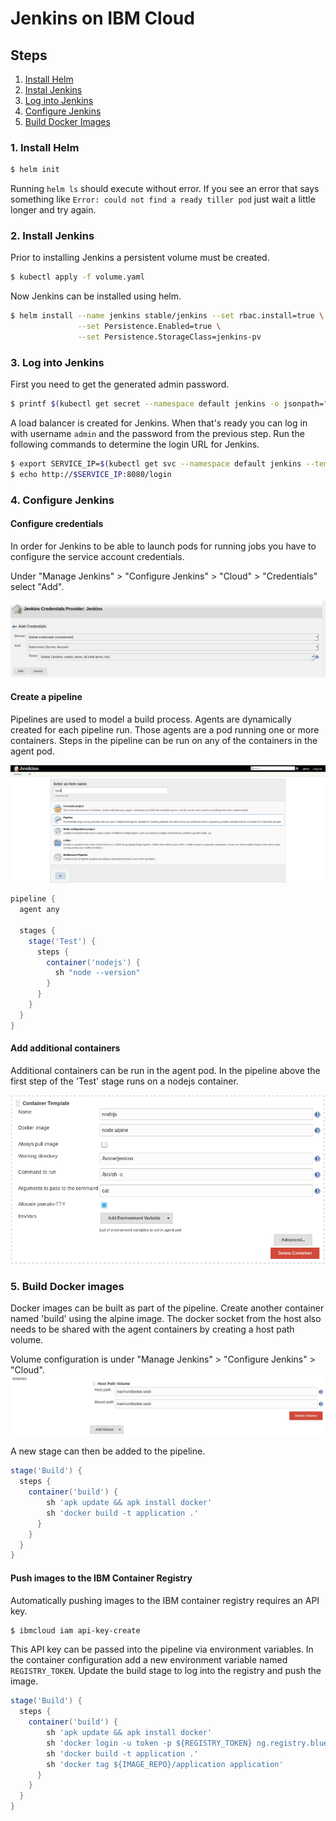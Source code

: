 # Jenkins on IBM Cloud

## Steps

1. [Install Helm](#1-install-helm)
2. [Instal Jenkins](#2-install-helm)
3. [Log into Jenkins](#3-log-into-jenkins)
4. [Configure Jenkins](#4-configure-jenkins)
5. [Build Docker Images](#5-build-docker-images)

### 1. Install Helm
```bash
$ helm init
```

Running `helm ls` should execute without error. If you see an error that says
something like `Error: could not find a ready tiller pod` just wait a little
longer and try again.

### 2. Install Jenkins

Prior to installing Jenkins a persistent volume must be created.

```bash
$ kubectl apply -f volume.yaml
```

Now Jenkins can be installed using helm.

```bash
$ helm install --name jenkins stable/jenkins --set rbac.install=true \
               --set Persistence.Enabled=true \
               --set Persistence.StorageClass=jenkins-pv
```

### 3. Log into Jenkins

First you need to get the generated admin password.
```bash
$ printf $(kubectl get secret --namespace default jenkins -o jsonpath="{.data.jenkins-admin-password}" | base64 --decode);echo
```

A load balancer is created for Jenkins. When that's ready you can log in with
username `admin` and the password from the previous step. Run the following
commands to determine the login URL for Jenkins.

```bash
$ export SERVICE_IP=$(kubectl get svc --namespace default jenkins --template "{{ range (index .status.loadBalancer.ingress 0) }}{{ . }}{{ end }}")
$ echo http://$SERVICE_IP:8080/login

```

### 4. Configure Jenkins

#### Configure credentials

In order for Jenkins to be able to launch pods for running jobs you have
to configure the service account credentials.

Under "Manage Jenkins" > "Configure Jenkins" > "Cloud" > "Credentials"
select "Add".

![New credentials](images/credentials.png?raw=true)


#### Create a pipeline

Pipelines are used to model a build process. Agents are dynamically created
for each pipeline run. Those agents are a pod running one or more containers.
Steps in the pipeline can be run on any of the containers in the agent pod.

![Pipeline](images/new_pipeline.png?raw=true)

```groovy
pipeline {
  agent any

  stages {
    stage('Test') {
      steps {
        container('nodejs') {
          sh "node --version"
        }
      }
    }
  }
}
```

#### Add additional containers

Additional containers can be run in the agent pod. In the pipeline above
the first step of the 'Test' stage runs on a nodejs container.

![Additional container](images/new_container.png?raw=true)

### 5. Build Docker images
Docker images can be built as part of the pipeline. Create another container
named 'build' using the alpine image.
The docker socket from the host also needs to be shared with the agent
containers by creating a host path volume.

Volume configuration is under "Manage Jenkins" > "Configure Jenkins" > "Cloud".
![Docker volume](images/docker_volume.png?raw=true)

A new stage can then be added to the pipeline.

```groovy
stage('Build') {
  steps {
    container('build') {
        sh 'apk update && apk install docker'
        sh 'docker build -t application .'
      }
    }
  }
}
```

#### Push images to the IBM Container Registry

Automatically pushing images to the IBM container registry requires an API key.

```bash
$ ibmcloud iam api-key-create
```

This API key can be passed into the pipeline via environment variables.
In the container configuration add a new environment variable named
`REGISTRY_TOKEN`. Update the build stage to log into the registry and
push the image.

```groovy
stage('Build') {
  steps {
    container('build') {
        sh 'apk update && apk install docker'
        sh 'docker login -u token -p ${REGISTRY_TOKEN} ng.registry.bluemix.net'
        sh 'docker build -t application .'
        sh 'docker tag ${IMAGE_REPO}/application application'
      }
    }
  }
}
```
